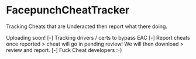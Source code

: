 # FacepunchCheatTracker
Tracking Cheats that are Underacted then report what there doing. 

Uploading soon!
[-] Tracking drivers / certs to bypass EAC
[-] Report cheats once reported > cheat will go in pending review! We will then download > review and report.
[-] Fuck Cheat developers :-)
